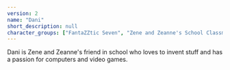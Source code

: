 ```yaml
---
version: 2
name: "Dani"
short_description: null
character_groups: ["FantaZZtic Seven", "Zene and Zeanne's School Classmates", "Dani's Family"]
---
```


Dani is Zene and Zeanne's friend in school who loves to invent stuff and has a passion for computers and video games.